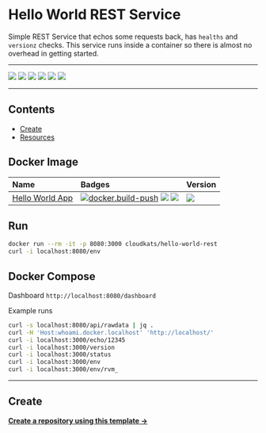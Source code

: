 # Hello World REST Service

Simple REST Service that echos some requests back, has `healths` and `versionz` checks. This service runs inside a container so there is almost no overhead in getting started.

---

![](https://img.shields.io/github/commit-activity/m/cloudkats/hello-world-rest)
![](https://img.shields.io/github/last-commit/cloudkats/hello-world-rest)
[![](https://img.shields.io/github/license/ivankatliarchuk/.github)](https://github.com/ivankatliarchuk/.github/LICENCE)
[![](https://img.shields.io/github/languages/code-size/cloudkats/hello-world-rest)](https://github.com/cloudkats/hello-world-rest)
[![](https://img.shields.io/github/repo-size/cloudkats/hello-world-rest)](https://github.com/cloudkats/hello-world-rest)
![](https://img.shields.io/github/languages/top/cloudkats/hello-world-rest?color=green&logo=markdown&logoColor=blue)

---

<!-- START doctoc generated TOC please keep comment here to allow auto update -->
<!-- DON'T EDIT THIS SECTION, INSTEAD RE-RUN doctoc TO UPDATE -->
## Contents

- [Create](#create)
- [Resources](#resources)

<!-- END doctoc generated TOC please keep comment here to allow auto update -->

## Docker Image

|  Name    | Badges  | Version |
|:---------|:----------|:-----------|
| [Hello World App](./Dockerfile) | [![docker.build-push][gh-action.svg]][gh-action.yml] [![][docker.pulls]][docker.pulls] ![][docker.size] | [![][docker.version]][docker.version] |

## Run

```sh
docker run --rm -it -p 8080:3000 cloudkats/hello-world-rest
curl -i localhost:8080/env
```

## Docker Compose

Dashboard `http://localhost:8080/dashboard`

Example runs

```sh
curl -s localhost:8080/api/rawdata | jq .
curl -H 'Host:whoami.docker.localhost' 'http://localhost/'
curl -i localhost:3000/echo/12345
curl -i localhost:3000/version
curl -i localhost:3000/status
curl -i localhost:3000/env
curl -i localhost:3000/env/rvm_
```

---

## Create

[**Create a repository using this template →**][template.generate]

<!-- resources -->
[template.generate]: https://github.com/cloudkats/hello-world-rest/generate
[code-style.badge]: https://img.shields.io/badge/code_style-prettier-ff69b4.svg?style=flat-square

[gh-action.svg]: https://github.com/cloudkats/hello-world-rest/actions/workflows/docker.build-push.yaml/badge.svg
[gh-action.yml]: https://github.com/cloudkats/hello-world-rest/actions/workflows/docker.build-push.yaml
[docker.pulls]: https://img.shields.io/docker/pulls/cloudkats/hello-world-rest?color=green&logo=docker&logoColor=#aae5ed&style=flat-square
[docker.size]: https://img.shields.io/docker/image-size/cloudkats/hello-world-rest
[docker.version]: https://img.shields.io/docker/v/cloudkats/hello-world-rest?color=green&logo=docker&logoColor=#aae5ed&style=flat-square
